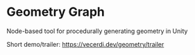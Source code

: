 # Geometry Graph
Node-based tool for procedurally generating geometry in Unity

Short demo/trailer: https://vecerdi.dev/geometry/trailer
